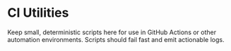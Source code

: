 # CI Utilities

Keep small, deterministic scripts here for use in GitHub Actions or other automation environments. Scripts should fail fast and emit actionable logs.
